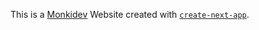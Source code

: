 This is a [Monkidev](https://nextjs.org/) Website created with [`create-next-app`](https://github.com/vercel/next.js/tree/canary/packages/create-next-app).
